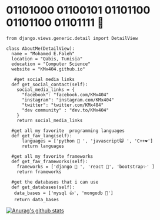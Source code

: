# 01101000 01100101 01101100 01101100 01101111  👋

```Shell
from django.views.generic.detail import DetailView

class AboutMe(DetailView):
  name = "Mohamed E.Faleh"
  location = "Qabis, Tunisia"
  education = "Computer Science"
  website = "KMx404.github.io"
  
   #get social media links
  def get_social_contact(self):
    social_media_links = {
      "facebook": "facebook.com/KMx404"
      "instagram": "instagram.com/KMx404"
      "twitter": "twitter.com/KMx404"
      "dev community" : "dev.to/KMx404"      
    }    
    return social_media_links 
  
  #get all my favorite  programming languages
  def get_fav_lang(self):
      languages = ['python 🐍 ', 'javascript😺 ', 'C++❤️']
      return languages
      
  #get all my favorite frameworks
  def get_fav_frameworks(self):
    frameworks = ['django 🔫 ', 'react 🎯', 'bootstrap✨' ]
    return frameworks
   
  #get the databases that i can use
  def get_databases(self):
   data_bases = ['mysql 👍', 'mongodb 🍃']
   return data_bases
   ```
   
   [![Anurag's github stats](https://github-readme-stats.vercel.app/api?username=KMx404)](https://github.com/anuraghazra/github-readme-stats) 
